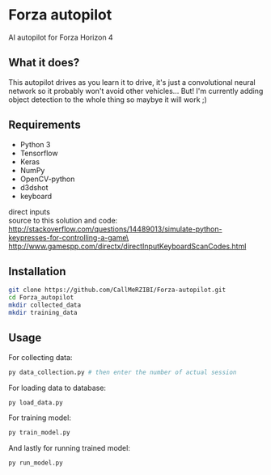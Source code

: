 # Forza autopilot

AI autopilot for Forza Horizon 4

## What it does?

This autopilot drives as you learn it to drive, it's just a convolutional neural network so it probably won't avoid other vehicles... But! I'm currently adding object detection to the whole thing so maybye it will work ;)

## Requirements

 * Python 3
 * Tensorflow
 * Keras
 * NumPy
 * OpenCV-python
 * d3dshot
 * keyboard

direct inputs\
source to this solution and code: http://stackoverflow.com/questions/14489013/simulate-python-keypresses-for-controlling-a-game\
http://www.gamespp.com/directx/directInputKeyboardScanCodes.html

## Installation

```bash
git clone https://github.com/CallMeRZIBI/Forza-autopilot.git
cd Forza_autopilot
mkdir collected_data
mkdir training_data
```

## Usage

For collecting data:
```bash
py data_collection.py # then enter the number of actual session
```

For loading data to database:
```bash
py load_data.py
```

For training model:
```bash
py train_model.py
```

And lastly for running trained model:
```bash
py run_model.py
```